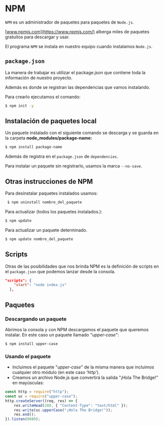 # NPM

`NPM` es un administrador de paquetes para paquetes de `Node.js`.

[www.npmjs.com](https://www.npmjs.com/) alberga miles de paquetes gratuitos para descargar y usar.

El programa `NPM` se instala en nuestro equipo cuando instalamos `Node.js`.

## `package.json`

La manera de trabajar es utilizar el package.json que contiene toda la información de nuestro proyecto.

Además es donde se registran las dependencias que vamos instalando.

Para crearlo ejecutamos el comando:

```bash
$ npm init -y
```

## Instalación de paquetes local

Un paquete instalado con el siguiente comando se descarga y se guarda en la carpeta **node_modules/package-name:**

```bash
$ npm install package-name
```

Además de registra en el `package.json` de `dependencies`.

Para instalar un paquete sin registrarlo, usamos la marca `--no-save`.

## Otras instrucciones de NPM

Para desinstalar paquetes instalados usamos:

```bash
 $ npm uninstall nombre_del_paquete
```

Para actualizar (todos los paquetes instalados.):

```bash
$ npm update
```

Para actualizar un paquete determinado.

```bash
$ npm update nombre_del_paquete
```

## Scripts

Otras de las posibilidades que nos brinda NPM es la definición de scripts en el `package.json` que podemos lanzar desde la consola.

```json
"scripts": {
    "start": "node index.js"
  },
```

## Paquetes

### Descargando un paquete

Abrimos la consola y con NPM descargamos el paquete que queremos instalar. En este caso un paquete llamado "_upper-case_":

```bash
$ npm install upper-case
```

### Usando el paquete

-   Incluimos el paquete "_upper-case_" de la misma manera que incluimos cualquier otro módulo (en este caso 'http').
-   Creamos un archivo Node.js que convertirá la salida "¡Hola The Bridge!" en mayúsculas:

```js
const http = require("http");
const uc = require("upper-case");
http.createServer((req, res) => {
    res.writeHead(200, { "Content-Type": "text/html" });
    res.write(uc.upperCase("¡Hola The Bridge!"));
    res.end();
}).listen(8080);
```
